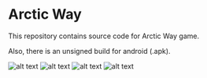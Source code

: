 # Arctic Way

This repository contains source code for Arctic Way game. 

Also, there is an unsigned build for android (.apk).

![alt text](https://github.com/Mikecoon/arctic-way/blob/static/1.png)
![alt text](https://github.com/Mikecoon/arctic-way/blob/static/2.png)
![alt text](https://github.com/Mikecoon/arctic-way/blob/static/3.png)
![alt text](https://github.com/Mikecoon/arctic-way/blob/static/4.png)
